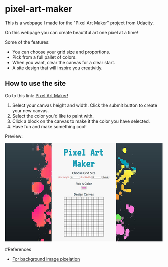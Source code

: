 # pixel-art-maker

This is a webpage I made for the "Pixel Art Maker" project from Udacity.

On this webpage you can create beautiful art one pixel at a time!

Some of the features:
* You can choose your grid size and proportions.
* Pick from a full pallet of colors.
* When you want, clear the canvas for a clear start.
* A site design that will inspire you creativitly.  

## How to use the site
Go to this link: [Pixel Art Maker!](https://briansegs.github.io/pixel-art-maker/)
1. Select your canvas height and width. Click the submit button to create your new canvas. 
2. Select the color you'd like to paint with.
3. Click a block on the canvas to make it the color you have selected.
4. Have fun and make something cool! 
  
Preview:

![small-art](https://github.com/briansegs/pixel-art-maker/blob/main/site-art-small.jpg?raw=true)

#References

* [For background image pixelation](https://onlinepngtools.com/pixelate-png)

